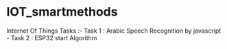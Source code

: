 # IOT_smartmethods
Internet Of Things Tasks :-
Task 1 : Arabic Speech Recognition by javascript -
Task 2 : ESP32 start Algorithm 
